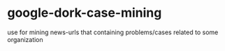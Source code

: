 # google-dork-case-mining
use for mining news-urls that containing problems/cases related to some organization
